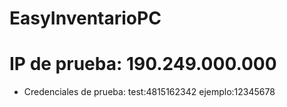 # EasyInventarioPC

# IP de prueba: 190.249.000.000

* Credenciales de prueba:
test:4815162342
ejemplo:12345678

